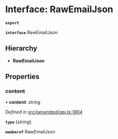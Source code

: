 # Interface: RawEmailJson

**`export`** 

**`interface`** RawEmailJson

## Hierarchy

* **RawEmailJson**

## Properties

###  content

• **content**: *string*

*Defined in [src/generated/api.ts:1904](https://github.com/mailslurp/mailslurp-client/blob/2f39d3c/src/generated/api.ts#L1904)*

**`type`** {string}

**`memberof`** RawEmailJson
